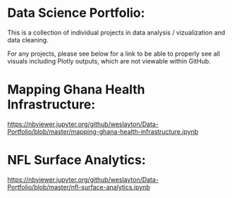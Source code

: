 # Data Science Portfolio:
This is a collection of individual projects in data analysis / vizualization and data cleaning.

For any projects, please see below for a link to be able to properly see all visuals including Plotly outputs, which are not viewable within GitHub.

# Mapping Ghana Health Infrastructure: 
https://nbviewer.jupyter.org/github/weslayton/Data-Portfolio/blob/master/mapping-ghana-health-infrastructure.ipynb

# NFL Surface Analytics:
https://nbviewer.jupyter.org/github/weslayton/Data-Portfolio/blob/master/nfl-surface-analytics.ipynb
